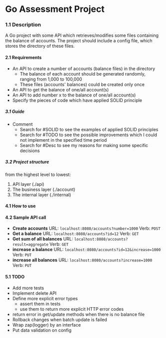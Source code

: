 # Go Assessment Project

### 1.1 Description
A Go project with some API which retrieves/modifies some files containing the balance of accounts. 
The project should include a config file, which stores the directory of these files. 

#### 2.1 Requirements
- An API to create a number of accounts (balance files) in the directory
    - The balance of each account should be generated randomly, ranging from 1,000 to 100,000
    - These files (accounts' balances) could be created only once
- An API to get the balance of one/all account(s)
- An API to add number x to the balance of one/all account(s)
- Specify the pieces of code which have applied SOLID principle

##### 3.1 Guide
- Comment
  - Search for #SOLID to see the examples of applied SOLID principles
  - Search for #TODO to see the possible improvements which I could not implement in the specified time period
  - Search for #Desc to see my reasons for making some specific decisions

##### 3.2 Project structure
from the highest level to lowest:
1. API layer (./api)
2. The business layer (./account)
3. The internal layer (./internal)

#### 4.1 How to use
#### 4.2 Sample API call
- **Create accounts** URL: `localhost:8080/accounts?number=1000` Verb: `POST`
- **Get a balance** URL: `localhost:8080/accounts?id=12` Verb: `GET`
- **Get sum of all balances** URL: `localhost:8080/accounts?result=aggregate` Verb: `GET`
- **increase a balance** URL: `localhost:8080/accounts?id=12&increase=1000` Verb: `PUT`
- **increase all balances** URL: `localhost:8080/accounts?increase=1000` Verb: `PUT`
  
#### 5.1 TODO
- Add more tests
- Implement delete API
- Define more explicit error types 
  - assert them in tests 
  - use them to return more explicit HTTP error codes
- return error in get/update methods when there is no balance file
- Rollback changes when batch update is failed
- Wrap zap(logger) by an interface
- Put data validation on config
